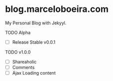 blog.marceloboeira.com
======================

My Personal Blog with Jekyyl.

TODO Alpha
- [ ] Release Stable v0.0.1

TODO v1.0.0
- [ ] Shareaholic
- [ ] Comments
- [ ] Ajax Loading content 